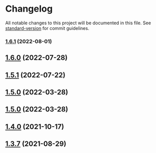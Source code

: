 # Changelog

All notable changes to this project will be documented in this file. See [standard-version](https://github.com/conventional-changelog/standard-version) for commit guidelines.

### [1.6.1](https://github.com/toshimaru/auto-author-assign/compare/v1.6.0...v1.6.1) (2022-08-01)

## [1.6.0](https://github.com/toshimaru/auto-author-assign/compare/v1.5.1...v1.6.0) (2022-07-28)

## [1.5.1](https://github.com/toshimaru/auto-author-assign/compare/v1.5.0...v1.5.1) (2022-07-22)

## [1.5.0](https://github.com/toshimaru/auto-author-assign/compare/v1.4.0...v1.5.0) (2022-03-28)

## [1.5.0](https://github.com/toshimaru/auto-author-assign/compare/v1.4.0...v1.5.0) (2022-03-28)

## [1.4.0](https://github.com/toshimaru/auto-author-assign/compare/v1.3.7...v1.4.0) (2021-10-17)

## [1.3.7](https://github.com/toshimaru/auto-author-assign/compare/v1.3.6...v1.3.7) (2021-08-29)

